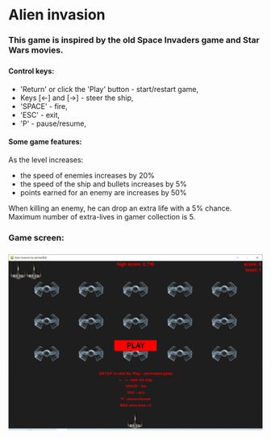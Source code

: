 <h1>Alien invasion</h1>

<h3>This game is inspired by the old Space Invaders game and Star Wars movies.<h3>
  
<h4>Control keys:</h4>
      <ul>
        <li>'Return' or click the 'Play' button - start/restart game, </li>
        <li> Keys [<-] and [->] - steer the ship, </li>
        <li>'SPACE' - fire, </li>
        <li>'ESC' - exit, </li>
        <li>'P' - pause/resume, </li>
     </ul>

<h4>Some game features:</h4>
  <p>As the level increases: 
      <ul>
        <li>the speed of enemies increases by 20%</li>
        <li>the speed of the ship and bullets increases by 5%</li>
        <li>points earned for an enemy are increases by 50%</li>
     </ul>
  </p>
  
<p>When killing an enemy, he can drop an extra life with a 5% chance. Maximum number of extra-lives in gamer collection is 5.</p>
 
  
<h3>Game screen:<h3>
<img src="./images/start_scr.PNG">


